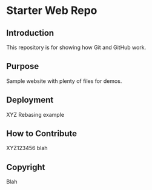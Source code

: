 # Starter Web Repo

## Introduction
This repository is for showing how Git and GitHub work.

## Purpose
Sample website with plenty of files for demos.

## Deployment
XYZ
Rebasing example

## How to Contribute
XYZ123456
blah

## Copyright
Blah
